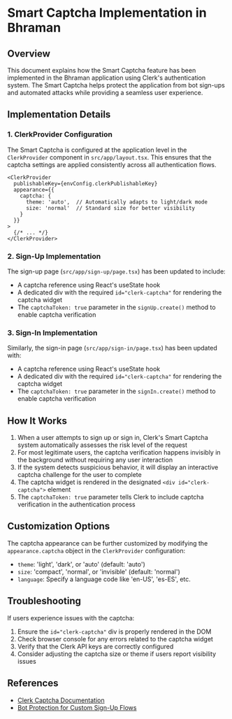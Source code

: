 # Smart Captcha Implementation in Bhraman

## Overview

This document explains how the Smart Captcha feature has been implemented in the Bhraman application using Clerk's authentication system. The Smart Captcha helps protect the application from bot sign-ups and automated attacks while providing a seamless user experience.

## Implementation Details

### 1. ClerkProvider Configuration

The Smart Captcha is configured at the application level in the `ClerkProvider` component in `src/app/layout.tsx`. This ensures that the captcha settings are applied consistently across all authentication flows.

```tsx
<ClerkProvider
  publishableKey={envConfig.clerkPublishableKey}
  appearance={{
    captcha: {
      theme: 'auto',  // Automatically adapts to light/dark mode
      size: 'normal'  // Standard size for better visibility
    }
  }}
>
  {/* ... */}
</ClerkProvider>
```

### 2. Sign-Up Implementation

The sign-up page (`src/app/sign-up/page.tsx`) has been updated to include:

- A captcha reference using React's useState hook
- A dedicated div with the required `id="clerk-captcha"` for rendering the captcha widget
- The `captchaToken: true` parameter in the `signUp.create()` method to enable captcha verification

### 3. Sign-In Implementation

Similarly, the sign-in page (`src/app/sign-in/page.tsx`) has been updated with:

- A captcha reference using React's useState hook
- A dedicated div with the required `id="clerk-captcha"` for rendering the captcha widget
- The `captchaToken: true` parameter in the `signIn.create()` method to enable captcha verification

## How It Works

1. When a user attempts to sign up or sign in, Clerk's Smart Captcha system automatically assesses the risk level of the request
2. For most legitimate users, the captcha verification happens invisibly in the background without requiring any user interaction
3. If the system detects suspicious behavior, it will display an interactive captcha challenge for the user to complete
4. The captcha widget is rendered in the designated `<div id="clerk-captcha">` element
5. The `captchaToken: true` parameter tells Clerk to include captcha verification in the authentication process

## Customization Options

The captcha appearance can be further customized by modifying the `appearance.captcha` object in the `ClerkProvider` configuration:

- `theme`: 'light', 'dark', or 'auto' (default: 'auto')
- `size`: 'compact', 'normal', or 'invisible' (default: 'normal')
- `language`: Specify a language code like 'en-US', 'es-ES', etc.

## Troubleshooting

If users experience issues with the captcha:

1. Ensure the `id="clerk-captcha"` div is properly rendered in the DOM
2. Check browser console for any errors related to the captcha widget
3. Verify that the Clerk API keys are correctly configured
4. Consider adjusting the captcha size or theme if users report visibility issues

## References

- [Clerk Captcha Documentation](https://clerk.com/docs/customization/captcha)
- [Bot Protection for Custom Sign-Up Flows](https://clerk.com/docs/custom-flows/bot-sign-up-protection)